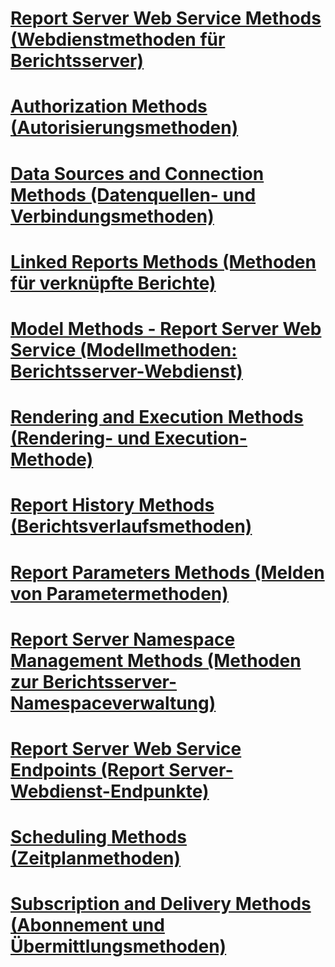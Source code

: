 # [Report Server Web Service Methods (Webdienstmethoden für Berichtsserver)](report-server-web-service-methods.md)

# [Authorization Methods (Autorisierungsmethoden)](authorization-methods.md)
# [Data Sources and Connection Methods (Datenquellen- und Verbindungsmethoden)](data-sources-and-connection-methods.md)
# [Linked Reports Methods (Methoden für verknüpfte Berichte)](linked-reports-methods.md)
# [Model Methods - Report Server Web Service (Modellmethoden: Berichtsserver-Webdienst)](model-methods-report-server-web-service.md)
# [Rendering and Execution Methods (Rendering- und Execution-Methode)](rendering-and-execution-methods.md)
# [Report History Methods (Berichtsverlaufsmethoden)](report-history-methods.md)
# [Report Parameters Methods (Melden von Parametermethoden)](report-parameters-methods.md)
# [Report Server Namespace Management Methods (Methoden zur Berichtsserver-Namespaceverwaltung)](report-server-namespace-management-methods.md)
# [Report Server Web Service Endpoints (Report Server-Webdienst-Endpunkte)](report-server-web-service-endpoints.md)
# [Scheduling Methods (Zeitplanmethoden)](scheduling-methods.md)
# [Subscription and Delivery Methods (Abonnement und Übermittlungsmethoden)](subscription-and-delivery-methods.md)
